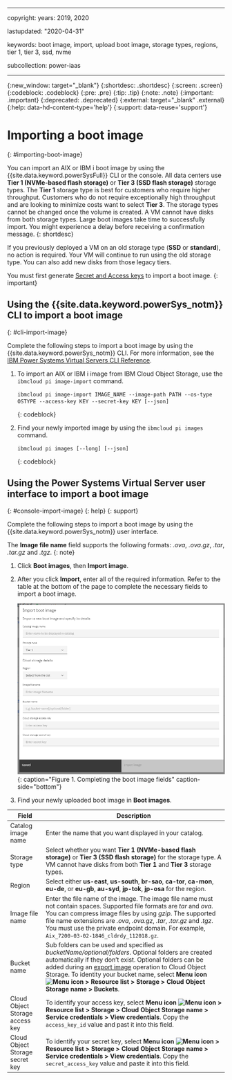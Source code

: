 ﻿---

copyright:
  years: 2019, 2020

lastupdated: "2020-04-31"

keywords: boot image, import, upload boot image, storage types, regions, tier 1, tier 3, ssd, nvme

subcollection: power-iaas

---

{:new_window: target="_blank"}
{:shortdesc: .shortdesc}
{:screen: .screen}
{:codeblock: .codeblock}
{:pre: .pre}
{:tip: .tip}
{:note: .note}
{:important: .important}
{:deprecated: .deprecated}
{:external: target="_blank" .external}
{:help: data-hd-content-type='help'}
{:support: data-reuse='support'}

# Importing a boot image
{: #importing-boot-image}

You can import an AIX or IBM i boot image by using the {{site.data.keyword.powerSysFull}} CLI or the console. All data centers use **Tier 1 (NVMe-based flash storage)** or **Tier 3 (SSD flash storage)** storage types. The **Tier 1** storage type is best for customers who require higher throughput. Customers who do not require exceptionally high throughput and are looking to minimize costs want to select **Tier 3**. The storage types cannot be changed once the volume is created. A VM cannot have disks from both storage types. Large boot images take time to successfully import. You might experience a delay before receiving a confirmation message.
{: shortdesc}

If you previously deployed a VM on an old storage type (**SSD** or **standard**), no action is required. Your VM will continue to run using the old storage type. You can also add new disks from those legacy tiers.

You must first generate [Secret and Access keys](/docs/power-iaas?topic=power-iaas-deploy-custom-image#access-keys) to import a boot image.
{: important}

## Using the {{site.data.keyword.powerSys_notm}} CLI to import a boot image
{: #cli-import-image}

Complete the following steps to import a boot image by using the {{site.data.keyword.powerSys_notm}} CLI. For more information, see the [IBM Power Systems Virtual Servers CLI Reference](/docs/power-iaas-cli-plugin?topic=power-iaas-cli-plugin-power-iaas-cli-reference#ibmcloud-pi-image-import).

1. To import an AIX or IBM i image from IBM Cloud Object Storage, use the `ibmcloud pi image-import` command.

    ```shell
    ibmcloud pi image-import IMAGE_NAME --image-path PATH --os-type OSTYPE --access-key KEY --secret-key KEY [--json]
    ```
    {: codeblock}

2. Find your newly imported image by using the `ibmcloud pi images` command.

    ```shell
    ibmcloud pi images [--long] [--json]
    ```
    {: codeblock}

## Using the Power Systems Virtual Server user interface to import a boot image
{: #console-import-image}
{: help}
{: support}

Complete the following steps to import a boot image by using the {{site.data.keyword.powerSys_notm}} user interface.

The **Image file name** field supports the following formats: _.ova_, _.ova.gz_, _.tar_, _.tar.gz_ and _.tgz_.
{: note}

1. Click **Boot images**, then **Import image**.

2. After you click **Import**, enter all of the required information. Refer to the table at the bottom of the page to complete the necessary fields to import a boot image.

    ![Completing the boot image fields](./images/console-boot-image-fields.png "Completing the boot image fields"){: caption="Figure 1. Completing the boot image fields" caption-side="bottom"}

3. Find your newly uploaded boot image in **Boot images**.

| Field | Description |
| ------| ------------|
| Catalog image name | Enter the name that you want displayed in your catalog.|
| Storage type | Select whether you want **Tier 1 (NVMe-based flash storage)** or **Tier 3 (SSD flash storage)** for the storage type. A VM cannot have disks from both **Tier 1** and **Tier 3** storage types.|
| Region | Select either **us-east**, **us-south**, **br-sao**, **ca-tor**, **ca-mon**, **eu-de**, or **eu-gb**, **au-syd**, **jp-tok**, **jp-osa** for the region.|
| Image file name | Enter the file name of the image. The image file name must not contain spaces. Supported file formats are *tar* and *ova*. You can compress image files by using *gzip*. The supported file name extensions are *.ova*, *.ova.gz*, *.tar*, *.tar.gz* and *.tgz*. You must use the private endpoint domain. For example, `Aix_7200-03-02-1846_cldrdy_112018.gz`. <!-- You can identify the endpoint domain, bucket name, and file name by selecting **Menu icon ![Menu icon](../icons/icon_hamburger.svg "Menu icon") > Resource list > Storage > Cloud Object Storage**. -->
| Bucket name | Sub folders can be used and specified as *bucketName/optional/folders*. Optional folders are created automatically if they don’t exist. Optional folders can be added during an [export image](/docs/power-iaas?topic=power-iaas-capturing-exporting-vm#console-capture-export) operation to Cloud Object Storage. To identity your bucket name, select **Menu icon ![Menu icon](../icons/icon_hamburger.svg "Menu icon") > Resource list > Storage > Cloud Object Storage name > Buckets**. |
| Cloud Object Storage access key | To identify your access key, select **Menu icon ![Menu icon](../icons/icon_hamburger.svg "Menu icon") > Resource list > Storage > Cloud Object Storage name > Service credentials > View credentials**. Copy the `access_key_id` value and past it into this field.|
| Cloud Object Storage secret key | To identify your secret key, select **Menu icon ![Menu icon](../icons/icon_hamburger.svg "Menu icon") > Resource list > Storage > Cloud Object Storage name > Service credentials > View credentials**. Copy the `secret_access_key` value and paste it into this field.|
